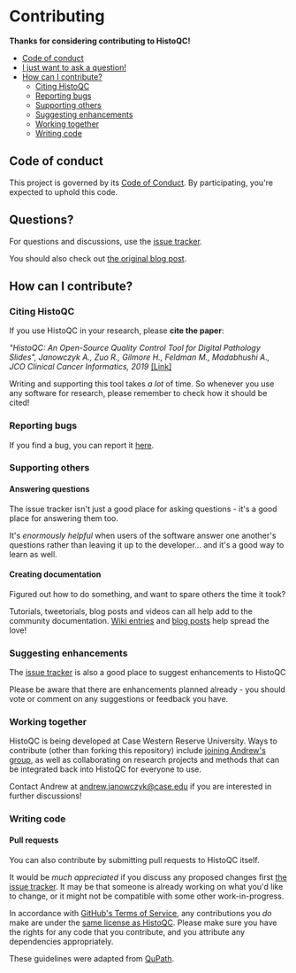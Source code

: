 # Contributing

**Thanks for considering contributing to HistoQC!**

* [Code of conduct](#code-of-conduct)
* [I just want to ask a question!](#questions)
* [How can I contribute?](#how-can-i-contribute)
  * [Citing HistoQC](#citing-histoqc)
  * [Reporting bugs](#reporting-bugs)
  * [Supporting others](#supporting-others)
  * [Suggesting enhancements](#suggesting-enhancements)
  * [Working together](#working-together)
  * [Writing code](#writing-code)


## Code of conduct

This project is governed by its [Code of Conduct](CodeOfConduct.md). By participating, you're expected to uphold this code.


## Questions?

For questions and discussions, use the [issue tracker](https://github.com/choosehappy/HistoQC/issues).

You should also check out [the original blog post](http://www.andrewjanowczyk.com/histoqc-an-open-source-quality-control-tool-for-digital-pathology-slides/).


## How can I contribute?

### Citing HistoQC

If you use HistoQC in your research, please **cite the paper**:

_"HistoQC: An Open-Source Quality Control Tool for Digital Pathology Slides", Janowczyk A., Zuo R., Gilmore H., Feldman M., Madabhushi A., JCO Clinical Cancer Informatics, 2019_ [[Link]](https://pubmed.ncbi.nlm.nih.gov/30990737/)

Writing and supporting this tool takes _a lot_ of time. So whenever you use any software for research, please remember to check how it should be cited!


### Reporting bugs

If you find a bug, you can report it [here](https://github.com/choosehappy/HistoQC/issues).

### Supporting others

#### Answering questions
The issue tracker isn't just a good place for asking questions - it's a good place for answering them too.

It's _enormously helpful_ when users of the software answer one another's questions rather than leaving it up to the developer... and it's a good way to learn as well.

#### Creating documentation
Figured out how to do something, and want to spare others the time it took?

Tutorials, tweetorials, blog posts and videos can all help add to the community documentation. [Wiki entries](https://github.com/choosehappy/HistoQC/wiki) and [blog posts](http://www.andrewjanowczyk.com/histoqc-an-open-source-quality-control-tool-for-digital-pathology-slides/) help spread the love!


### Suggesting enhancements

The [issue tracker](https://github.com/choosehappy/HistoQC/issues) is also a good place to suggest enhancements to HistoQC

Please be aware that there are enhancements planned already - you should vote or comment on any suggestions or feedback you have.


### Working together

HistoQC is being developed at Case Western Reserve University. 
Ways to contribute (other than forking this repository) include [joining Andrew's group](http://ccipd.case.edu), as well as collaborating on research projects and methods that can be integrated back into HistoQC for everyone to use.

Contact Andrew at andrew.janowczyk@case.edu if you are interested in further discussions!

### Writing code

#### Pull requests

You can also contribute by submitting pull requests to HistoQC itself.

It would be _much appreciated_ if you discuss any proposed changes first [the issue tracker](https://github.com/choosehappy/HistoQC/issues). It may be that someone is already working on what you'd like to change, or it might not be compatible with some other work-in-progress.

In accordance with [GitHub's Terms of Service](https://help.github.com/en/articles/github-terms-of-service#6-contributions-under-repository-license), any contributions you _do_ make are under the [same license as HistoQC](LICENSE.md). Please make sure you have the rights for any code that you contribute, and you attribute any dependencies appropriately.

These guidelines were adapted from [QuPath](https://github.com/qupath/qupath/blob/master/CONTRIBUTING.md).
